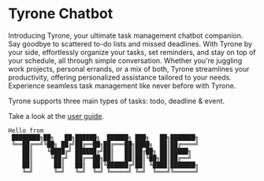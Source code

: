 # Tyrone Chatbot

Introducing Tyrone, your ultimate task management chatbot companion. Say goodbye to scattered to-do lists and missed
deadlines. With Tyrone by your side, effortlessly organize your tasks, set reminders, and stay on top of your schedule,
all through simple conversation. Whether you're juggling work projects, personal errands, or a mix of both,
Tyrone streamlines your productivity, offering personalized assistance tailored to your needs. Experience seamless task
management like never before with Tyrone.

Tyrone supports three main types of tasks: todo, deadline & event.

Take a look at the [user guide](http://jmsandiegoo.github.io/ip/).
   ```
   Hello from
	████████╗██╗   ██╗██████╗  ██████╗ ███╗   ██╗███████╗
	╚══██╔══╝╚██╗ ██╔╝██╔══██╗██╔═══██╗████╗  ██║██╔════╝
	   ██║    ╚████╔╝ ██████╔╝██║   ██║██╔██╗ ██║█████╗
	   ██║     ╚██╔╝  ██╔══██╗██║   ██║██║╚██╗██║██╔══╝
	   ██║      ██║   ██║  ██║╚██████╔╝██║ ╚████║███████╗
	   ╚═╝      ╚═╝   ╚═╝  ╚═╝ ╚═════╝ ╚═╝  ╚═══╝╚══════╝
   ```
